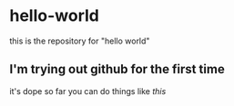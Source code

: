 # hello-world
this is the repository for "hello world"
## **I'm trying out github for the first time**
it's dope so far you can do things like *this*
